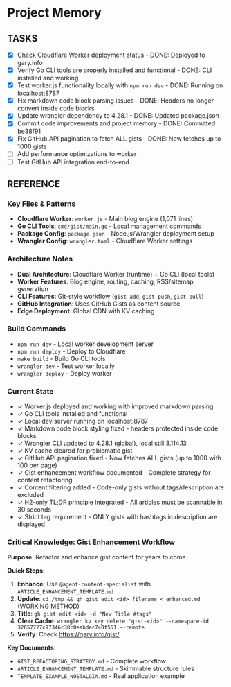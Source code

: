 # Project Memory

## TASKS
- [x] Check Cloudflare Worker deployment status - DONE: Deployed to gary.info
- [x] Verify Go CLI tools are properly installed and functional - DONE: CLI installed and working
- [x] Test worker.js functionality locally with `npm run dev` - DONE: Running on localhost:8787
- [x] Fix markdown code block parsing issues - DONE: Headers no longer convert inside code blocks
- [x] Update wrangler dependency to 4.28.1 - DONE: Updated package.json
- [x] Commit code improvements and project memory - DONE: Committed be38f91
- [x] Fix GitHub API pagination to fetch ALL gists - DONE: Now fetches up to 1000 gists
- [ ] Add performance optimizations to worker
- [ ] Test GitHub API integration end-to-end

## REFERENCE
### Key Files & Patterns
- **Cloudflare Worker**: `worker.js` - Main blog engine (1,071 lines)
- **Go CLI Tools**: `cmd/gist/main.go` - Local management commands
- **Package Config**: `package.json` - Node.js/Wrangler deployment setup
- **Wrangler Config**: `wrangler.toml` - Cloudflare Worker settings

### Architecture Notes
- **Dual Architecture**: Cloudflare Worker (runtime) + Go CLI (local tools)
- **Worker Features**: Blog engine, routing, caching, RSS/sitemap generation
- **CLI Features**: Git-style workflow (`gist add`, `gist push`, `gist pull`)
- **GitHub Integration**: Uses GitHub Gists as content source
- **Edge Deployment**: Global CDN with KV caching

### Build Commands
- `npm run dev` - Local worker development server
- `npm run deploy` - Deploy to Cloudflare
- `make build` - Build Go CLI tools
- `wrangler dev` - Test worker locally
- `wrangler deploy` - Deploy worker

### Current State
- ✓ Worker.js deployed and working with improved markdown parsing
- ✓ Go CLI tools installed and functional
- ✓ Local dev server running on localhost:8787
- ✓ Markdown code block styling fixed - headers protected inside code blocks
- ✓ Wrangler CLI updated to 4.28.1 (global), local still 3.114.13
- ✓ KV cache cleared for problematic gist
- ✓ GitHub API pagination fixed - Now fetches ALL gists (up to 1000 with 100 per page)
- ✓ Gist enhancement workflow documented - Complete strategy for content refactoring
- ✓ Content filtering added - Code-only gists without tags/description are excluded
- ✓ H2-only TL;DR principle integrated - All articles must be scannable in 30 seconds
- ✓ Strict tag requirement - ONLY gists with hashtags in description are displayed

### Critical Knowledge: Gist Enhancement Workflow
**Purpose**: Refactor and enhance gist content for years to come

**Quick Steps**:
1. **Enhance**: Use `@agent-content-specialist` with `ARTICLE_ENHANCEMENT_TEMPLATE.md`
2. **Update**: `cd /tmp && gh gist edit <id> filename < enhanced.md` (WORKING METHOD)
3. **Title**: `gh gist edit <id> -d "New Title #tags"`
4. **Clear Cache**: `wrangler kv key delete "gist-<id>" --namespace-id 32857727c97346c38c0eabdec7c0f551 --remote`
5. **Verify**: Check https://gary.info/gist/<id>

**Key Documents**:
- `GIST_REFACTORING_STRATEGY.md` - Complete workflow
- `ARTICLE_ENHANCEMENT_TEMPLATE.md` - Skimmable structure rules
- `TEMPLATE_EXAMPLE_NOSTALGIA.md` - Real application example
